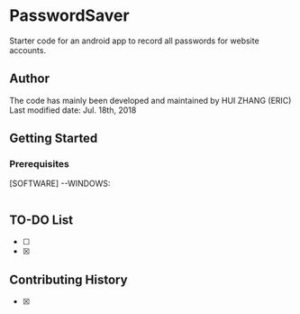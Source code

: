 # PasswordSaver
Starter code for an android app to record all passwords for website accounts.

## Author

The code has mainly been developed and maintained by HUI ZHANG (ERIC)
Last modified date: Jul. 18th, 2018

## Getting Started


### Prerequisites

[SOFTWARE]
--WINDOWS:
```
```


## TO-DO List

- [ ] 
- [x] 


## Contributing History

- [x] 

